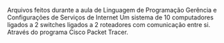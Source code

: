 Arquivos feitos durante a aula de Linguagem de Programação Gerência e Configurações de Serviços de Internet
Um sistema de 10 computadores ligados a 2 switches ligados a 2 roteadores com comunicação entre si.
Através do programa Cisco Packet Tracer.